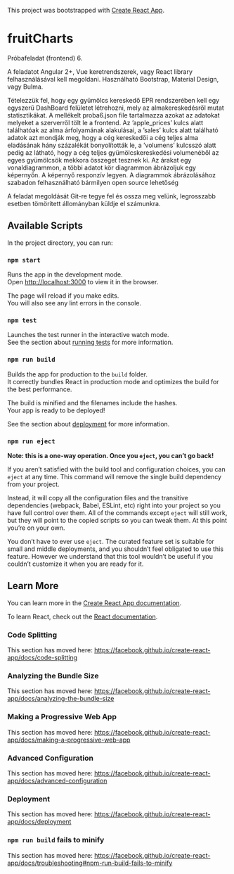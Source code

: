This project was bootstrapped with [Create React App](https://github.com/facebook/create-react-app).

# fruitCharts

Próbafeladat (frontend) 6.


A feladatot Angular 2+, Vue keretrendszerek, vagy React library felhasználásával kell megoldani. Használható Bootstrap, Material Design, vagy Bulma. 

Tételezzük fel, hogy egy gyümölcs kereskedő EPR rendszerében kell egy egyszerű DashBoard felületet létrehozni, mely az almakereskedésről mutat statisztikákat.
A mellékelt proba6.json file tartalmazza azokat az adatokat melyeket a szerverről tölt le a frontend. Az ’apple_prices’ kulcs alatt találhatóak az alma árfolyamának alakulásai, a ’sales’ kulcs alatt található adatok azt mondják meg, hogy a cég kereskedői a cég teljes alma eladásának hány százalékát bonyolították le, a ’volumens’ kulcsszó alatt pedig az látható, hogy a cég teljes gyümölcskereskedési volumenéből az egyes gyümölcsök mekkora összeget tesznek ki.
Az árakat egy vonaldiagrammon, a többi adatot kör diagrammon ábrázoljuk egy képernyőn. A képernyő responzív legyen. A diagrammok ábrázolásához szabadon felhasználható bármilyen open source lehetőség

A feladat megoldását Git-re tegye fel és ossza meg velünk, legrosszabb esetben tömörített állományban küldje el számunkra.


## Available Scripts

In the project directory, you can run:

### `npm start`

Runs the app in the development mode.<br />
Open [http://localhost:3000](http://localhost:3000) to view it in the browser.

The page will reload if you make edits.<br />
You will also see any lint errors in the console.

### `npm test`

Launches the test runner in the interactive watch mode.<br />
See the section about [running tests](https://facebook.github.io/create-react-app/docs/running-tests) for more information.

### `npm run build`

Builds the app for production to the `build` folder.<br />
It correctly bundles React in production mode and optimizes the build for the best performance.

The build is minified and the filenames include the hashes.<br />
Your app is ready to be deployed!

See the section about [deployment](https://facebook.github.io/create-react-app/docs/deployment) for more information.

### `npm run eject`

**Note: this is a one-way operation. Once you `eject`, you can’t go back!**

If you aren’t satisfied with the build tool and configuration choices, you can `eject` at any time. This command will remove the single build dependency from your project.

Instead, it will copy all the configuration files and the transitive dependencies (webpack, Babel, ESLint, etc) right into your project so you have full control over them. All of the commands except `eject` will still work, but they will point to the copied scripts so you can tweak them. At this point you’re on your own.

You don’t have to ever use `eject`. The curated feature set is suitable for small and middle deployments, and you shouldn’t feel obligated to use this feature. However we understand that this tool wouldn’t be useful if you couldn’t customize it when you are ready for it.

## Learn More

You can learn more in the [Create React App documentation](https://facebook.github.io/create-react-app/docs/getting-started).

To learn React, check out the [React documentation](https://reactjs.org/).

### Code Splitting

This section has moved here: https://facebook.github.io/create-react-app/docs/code-splitting

### Analyzing the Bundle Size

This section has moved here: https://facebook.github.io/create-react-app/docs/analyzing-the-bundle-size

### Making a Progressive Web App

This section has moved here: https://facebook.github.io/create-react-app/docs/making-a-progressive-web-app

### Advanced Configuration

This section has moved here: https://facebook.github.io/create-react-app/docs/advanced-configuration

### Deployment

This section has moved here: https://facebook.github.io/create-react-app/docs/deployment

### `npm run build` fails to minify

This section has moved here: https://facebook.github.io/create-react-app/docs/troubleshooting#npm-run-build-fails-to-minify
